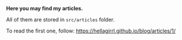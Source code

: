 **Here you may find my articles.**  

All of them are stored in `src/articles` folder.

To read the first one, follow: https://hellagirrl.github.io/blog/articles/1/

